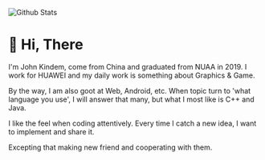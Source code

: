 ![Github Stats](https://github-readme-stats.vercel.app/api?username=FlyAndNotDown)

# 👋 Hi, There

I'm John Kindem, come from China and graduated from NUAA in 2019. I work for HUAWEI and my daily work is something about Graphics & Game.

By the way, I am also goot at Web, Android, etc. When topic turn to 'what language you use', I will answer that many, but what I most like is C++ and Java.

I like the feel when coding attentively. Every time I catch a new idea, I want to implement and share it.

Excepting that making new friend and cooperating with them.

